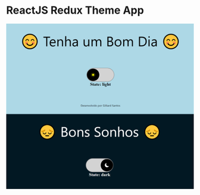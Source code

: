 <h1>ReactJS Redux Theme App</h1>

<img src="https://raw.githubusercontent.com/gilliard-fullstack/reactjs-redux-theme/main/printscreen.png" />
